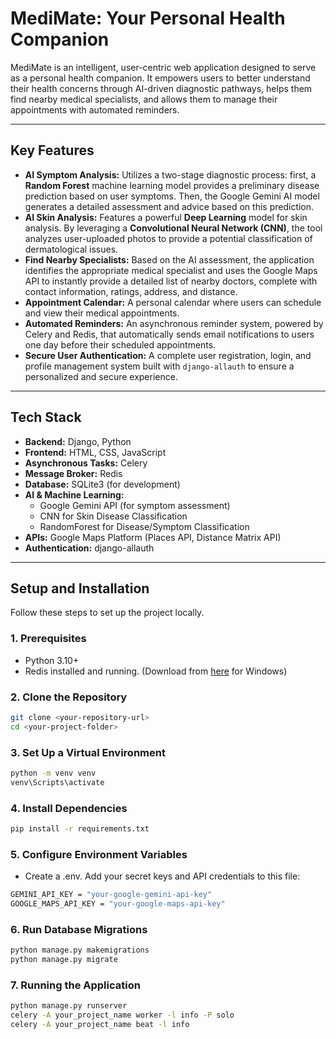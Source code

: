 # MediMate: Your Personal Health Companion

MediMate is an intelligent, user-centric web application designed to serve as a personal health companion. It empowers users to better understand their health concerns through AI-driven diagnostic pathways, helps them find nearby medical specialists, and allows them to manage their appointments with automated reminders.

---

## Key Features

* **AI Symptom Analysis:** Utilizes a two-stage diagnostic process: first, a **Random Forest** machine learning model provides a preliminary disease prediction based on user symptoms. Then, the Google Gemini AI model generates a detailed assessment and advice based on this prediction.
* **AI Skin Analysis:** Features a powerful **Deep Learning** model for skin analysis. By leveraging a **Convolutional Neural Network (CNN)**, the tool analyzes user-uploaded photos to provide a potential classification of dermatological issues.
* **Find Nearby Specialists:** Based on the AI assessment, the application identifies the appropriate medical specialist and uses the Google Maps API to instantly provide a detailed list of nearby doctors, complete with contact information, ratings, address, and distance.
* **Appointment Calendar:** A personal calendar where users can schedule and view their medical appointments.
* **Automated Reminders:** An asynchronous reminder system, powered by Celery and Redis, that automatically sends email notifications to users one day before their scheduled appointments.
* **Secure User Authentication:** A complete user registration, login, and profile management system built with `django-allauth` to ensure a personalized and secure experience.
---

## Tech Stack

* **Backend:** Django, Python
* **Frontend:** HTML, CSS, JavaScript
* **Asynchronous Tasks:** Celery
* **Message Broker:** Redis
* **Database:** SQLite3 (for development)
* **AI & Machine Learning:**
    * Google Gemini API (for symptom assessment)
    * CNN for Skin Disease Classification
    * RandomForest for Disease/Symptom Classification
* **APIs:** Google Maps Platform (Places API, Distance Matrix API)
* **Authentication:** django-allauth

---

## Setup and Installation

Follow these steps to set up the project locally.

### 1. Prerequisites

* Python 3.10+
* Redis installed and running. (Download from [here](https://github.com/tporadowski/redis/releases) for Windows)

### 2. Clone the Repository

```bash
git clone <your-repository-url>
cd <your-project-folder>
```

### 3. Set Up a Virtual Environment

```bash
python -m venv venv
venv\Scripts\activate
```

### 4. Install Dependencies

```bash
pip install -r requirements.txt
```

### 5. Configure Environment Variables

- Create a .env. Add your secret keys and API credentials to this file:
```bash
GEMINI_API_KEY = "your-google-gemini-api-key"
GOOGLE_MAPS_API_KEY = "your-google-maps-api-key" 
```

### 6. Run Database Migrations

```bash
python manage.py makemigrations
python manage.py migrate
```

### 7. Running the Application

```bash
python manage.py runserver
celery -A your_project_name worker -l info -P solo
celery -A your_project_name beat -l info
```